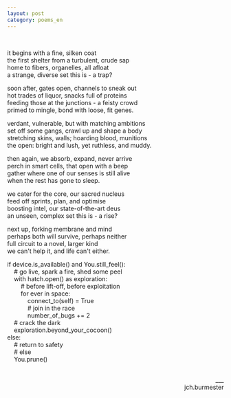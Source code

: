 ```yaml
---
layout: post
category: poems_en
---
```


<br />

it begins with a fine, silken coat<br />
the first shelter from a turbulent, crude sap<br />
home to fibers, organelles, all afloat<br />
a strange, diverse set this is - a trap?

soon after, gates open, channels to sneak out<br />
hot trades of liquor, snacks full of proteins<br />
feeding those at the junctions - a feisty crowd<br />
primed to mingle, bond with loose, fit genes.

verdant, vulnerable, but with matching ambitions<br />
set off some gangs, crawl up and shape a body<br />
stretching skins, walls; hoarding blood, munitions<br />
the open: bright and lush, yet ruthless, and muddy.

then again, we absorb, expand, never arrive<br />
perch in smart cells, that open with a beep<br />
gather where one of our senses is still alive<br />
when the rest has gone to sleep.

we cater for the core, our sacred nucleus<br />
feed off sprints, plan, and optimise<br />
boosting intel, our state-of-the-art deus<br />
an unseen, complex set this is - a rise?

next up, forking membrane and mind<br />
perhaps both will survive, perhaps neither<br />
full circuit to a novel, larger kind<br />
we can't help it, and life can't either.

if device.is_available() and You.still_feel():<br />
&nbsp;&nbsp;&nbsp;&nbsp;# go live, spark a fire, shed some peel<br />
&nbsp;&nbsp;&nbsp;&nbsp;with hatch.open() as exploration:<br />
&nbsp;&nbsp;&nbsp;&nbsp;&nbsp;&nbsp;&nbsp;&nbsp;# before lift-off, before exploitation<br />
&nbsp;&nbsp;&nbsp;&nbsp;&nbsp;&nbsp;&nbsp;&nbsp;for ever in space:<br />
&nbsp;&nbsp;&nbsp;&nbsp;&nbsp;&nbsp;&nbsp;&nbsp;&nbsp;&nbsp;&nbsp;&nbsp;connect_to(self) = True<br />
&nbsp;&nbsp;&nbsp;&nbsp;&nbsp;&nbsp;&nbsp;&nbsp;&nbsp;&nbsp;&nbsp;&nbsp;# join in the race<br />
&nbsp;&nbsp;&nbsp;&nbsp;&nbsp;&nbsp;&nbsp;&nbsp;&nbsp;&nbsp;&nbsp;&nbsp;number_of_bugs += 2<br />
&nbsp;&nbsp;&nbsp;&nbsp;# crack the dark<br />
&nbsp;&nbsp;&nbsp;&nbsp;exploration.beyond_your_cocoon()<br />
else:<br />
&nbsp;&nbsp;&nbsp;&nbsp;# return to safety<br />
&nbsp;&nbsp;&nbsp;&nbsp;# else<br />
&nbsp;&nbsp;&nbsp;&nbsp;You.prune()

<br />
<div align="right">___
<div align="right">jch.burmester</div>